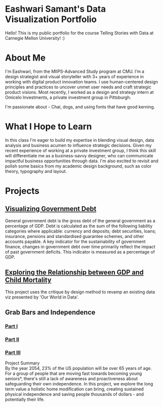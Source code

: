 # Eashwari Samant's Data Visualization Portfolio
Hello! This is my public portfolio for the course Telling Stories with Data at Carnegie Mellon University! :)

# About Me
I'm Eashwari, from the MIIPS-Advanced Study program at CMU. 
I’m a design strategist and visual storyteller with 3+ years of experience in working with digital product innovation teams. I use human-centered design principles and practices to uncover unmet user needs and craft strategic product visions. Most recently, I worked as a design and strategy intern at Omicelo Investments, a private investment group in Pittsburgh. 

I'm passionate about - Chai, dogs, and using fonts that have good kerning.

# What I Hope to Learn
In this class I'm eager to build my expertise in blending visual design, data analysis and business acumen to influence strategic decisions. Given my recent experience of working at a private investment group, I think this skill will differentiate me as a business-savvy designer, who can communicate impactful business opportunities through data. I'm also excited to revisit and polish some basics from my academic design background, such as color theory, typography and layout.

# Projects
## [Visualizing Government Debt](/govtdebt.md)
General government debt is the gross debt of the general government as a percentage of GDP.
Debt is calculated as the sum of the following liability categories where applicable: currency and deposits; debt securities, loans; insurance, pensions and standardised guarantee schemes, and other accounts payable. A key indicator for the sustainability of government finance, changes in government debt over time primarily reflect the impact of past government deficits. This indicator is measured as a percentage of GDP.

## [Exploring the Relationship between GDP and Child Mortality](/childmortality.md)
This project uses the critique by design method to revamp an existing data viz presented by 'Our World in Data'. 

## Grab Bars and Independence

### [Part I](/havensidehomemod.md)    
### [Part II](/final-project-part-two.md)
### [Part III](/final-project-part-three.md)

Project Summary     
By the year 2054, 23% of the US population will be over 65 years of age. For a group of people that are moving fast towards becoming young seniors*, there's still a lack of awareness and proactiveness about safeguarding their own independence. In this project, we explore the long term value a holistic home modification can bring, creating sustained physical independence and saving people thousands of dollars - and potentially their life.


 

